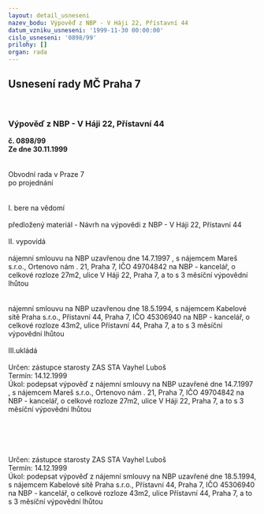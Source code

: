 ```yaml
---
layout: detail_usneseni
nazev_bodu: Výpověď z NBP - V Háji 22, Přístavní 44
datum_vzniku_usneseni: '1999-11-30 00:00:00'
cislo_usneseni: '0898/99'
prilohy: []
organ: rada
---
```

<div id="ucUsn_pList" class="usn">
	<span><h2>Usnesení rady MČ Praha 7 </h2>
<br></span><div class="standBody">
<span><h3>Výpověď z NBP - V Háji 22, Přístavní 44</h3></span><div class="center">
		<strong>č. 0898/99</strong><br>
	</div>
<div class="center">
		<strong>Ze dne 30.11.1999</strong><br><br>
	</div>
<br>Obvodní rada v Praze 7<br>po projednání<br><br><br>I.	bere na vědomí<br><br> předložený materiál - Návrh na výpovědi  z NBP - V Háji 22, Přístavní 44<br><br>II.	vypovídá<br><br>nájemní smlouvu na NBP uzavřenou dne 14.7.1997 , s nájemcem Mareš s.r.o., Ortenovo nám . 21, Praha 7, IČO 49704842 na NBP - kancelář, o celkové rozloze 27m2, ulice V Háji 22, Praha 7, a to s 3 měsíční výpovědní lhůtou<br><br><br>nájemní smlouvu na NBP uzavřenou dne 18.5.1994, s nájemcem Kabelové sítě Praha s.r.o., Přístavní 44, Praha 7, IČO 45306940 na NBP - kancelář, o celkové rozloze 43m2, ulice Přístavní 44, Praha 7, a to s 3 měsíční výpovědní lhůtou<br><br>III.ukládá <br><br> Určen:	zástupce starosty	ZAS STA Vayhel Luboš<br>Termín: 14.12.1999<br>Úkol:	podepsat výpověď z nájemní smlouvy na NBP uzavřené dne 14.7.1997 , s nájemcem Mareš s.r.o., Ortenovo nám . 21, Praha 7, IČO 49704842 na NBP - kancelář, o celkové rozloze 27m2, ulice V Háji 22, Praha 7, a to s 3 měsíční výpovědní lhůtou<br> 	<br><br> <br><br><br> Určen:	zástupce starosty	ZAS STA Vayhel Luboš<br>Termín: 14.12.1999<br>Úkol:	podepsat výpověď z nájemní smlouvy na NBP uzavřené dne 18.5.1994, s nájemcem Kabelové sítě Praha s.r.o., Přístavní 44, Praha 7, IČO 45306940 na NBP - kancelář, o celkové rozloze 43m2, ulice Přístavní 44, Praha 7, a to s 3 měsíční výpovědní lhůtou<br><br>
</div>
</div>
